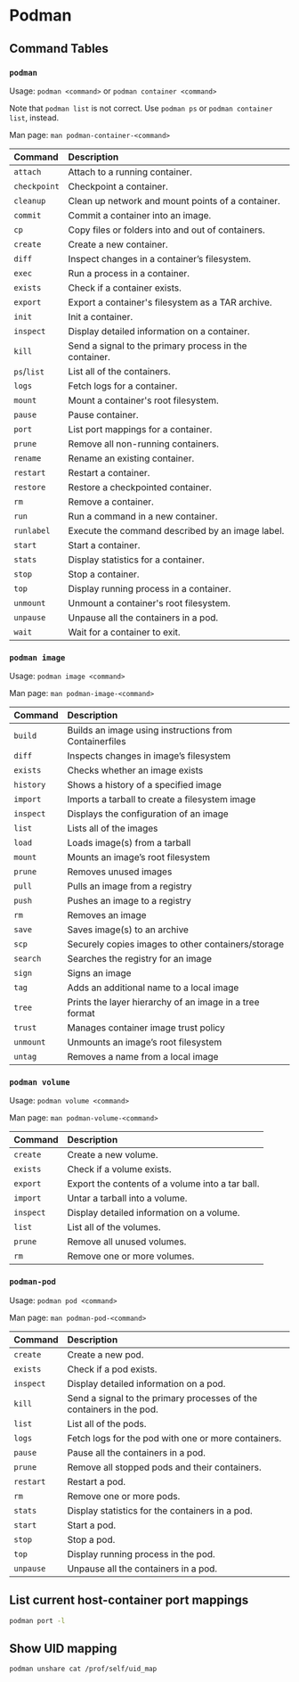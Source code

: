 # Podman

## Command Tables

### `podman`

Usage: `podman <command>` or `podman container <command>`

Note that `podman list` is not correct. Use `podman ps` or `podman container
list`, instead.

Man page: `man podman-container-<command>`

| Command      | Description                                            |
| :--          | :--                                                    |
| `attach`     | Attach to a running container.                         |
| `checkpoint` | Checkpoint a container.                                |
| `cleanup`    | Clean up network and mount points of a container.      |
| `commit`     | Commit a container into an image.                      |
| `cp`         | Copy files or folders into and out of containers.      |
| `create`     | Create a new container.                                |
| `diff`       | Inspect changes in a container’s filesystem.           |
| `exec`       | Run a process in a container.                          |
| `exists`     | Check if a container exists.                           |
| `export`     | Export a container's filesystem as a TAR archive.      |
| `init`       | Init a container.                                      |
| `inspect`    | Display detailed information on a container.           |
| `kill`       | Send a signal to the primary process in the container. |
| `ps`/`list`  | List all of the containers.                            |
| `logs`       | Fetch logs for a container.                            |
| `mount`      | Mount a container's root filesystem.                   |
| `pause`      | Pause container.                                       |
| `port`       | List port mappings for a container.                    |
| `prune`      | Remove all non-running containers.                     |
| `rename`     | Rename an existing container.                          |
| `restart`    | Restart a container.                                   |
| `restore`    | Restore a checkpointed container.                      |
| `rm`         | Remove a container.                                    |
| `run`        | Run a command in a new container.                      |
| `runlabel`   | Execute the command described by an image label.       |
| `start`      | Start a container.                                     |
| `stats`      | Display statistics for a container.                    |
| `stop`       | Stop a container.                                      |
| `top`        | Display running process in a container.                |
| `unmount`    | Unmount a container's root filesystem.                 |
| `unpause`    | Unpause all the containers in a pod.                   |
| `wait`       | Wait for a container to exit.                          |

### `podman image`

Usage: `podman image <command>`

Man page: `man podman-image-<command>`

| Command   | Description                                             |
| :--       | :--                                                     |
| `build`   | Builds an image using instructions from Containerfiles  |
| `diff`    | Inspects changes in image’s filesystem                  |
| `exists`  | Checks whether an image exists                          |
| `history` | Shows a history of a specified image                    |
| `import`  | Imports a tarball to create a filesystem image          |
| `inspect` | Displays the configuration of an image                  |
| `list`    | Lists all of the images                                 |
| `load`    | Loads image(s) from a tarball                           |
| `mount`   | Mounts an image’s root filesystem                       |
| `prune`   | Removes unused images                                   |
| `pull`    | Pulls an image from a registry                          |
| `push`    | Pushes an image to a registry                           |
| `rm`      | Removes an image                                        |
| `save`    | Saves image(s) to an archive                            |
| `scp`     | Securely copies images to other containers/storage      |
| `search`  | Searches the registry for an image                      |
| `sign`    | Signs an image                                          |
| `tag`     | Adds an additional name to a local image                |
| `tree`    | Prints the layer hierarchy of an image in a tree format |
| `trust`   | Manages container image trust policy                    |
| `unmount` | Unmounts an image’s root filesystem                     |
| `untag`   | Removes a name from a local image                       |

### `podman volume`

Usage: `podman volume <command>`

Man page: `man podman-volume-<command>`

| Command   | Description                                      |
| :--       | :--                                              |
| `create`  | Create a new volume.                             |
| `exists`  | Check if a volume exists.                        |
| `export`  | Export the contents of a volume into a tar ball. |
| `import`  | Untar a tarball into a volume.                   |
| `inspect` | Display detailed information on a volume.        |
| `list`    | List all of the volumes.                         |
| `prune`   | Remove all unused volumes.                       |
| `rm`      | Remove one or more volumes.                      |

### `podman-pod`

Usage: `podman pod <command>`

Man page: `man podman-pod-<command>`

| Command   | Description                                                          |
| :--       | :--                                                                  |
| `create`  | Create a new pod.                                                    |
| `exists`  | Check if a pod exists.                                               |
| `inspect` | Display detailed information on a pod.                               |
| `kill`    | Send a signal to the primary processes of the containers in the pod. |
| `list`    | List all of the pods.                                                |
| `logs`    | Fetch logs for the pod with one or more containers.                  |
| `pause`   | Pause all the containers in a pod.                                   |
| `prune`   | Remove all stopped pods and their containers.                        |
| `restart` | Restart a pod.                                                       |
| `rm`      | Remove one or more pods.                                             |
| `stats`   | Display statistics for the containers in a pod.                      |
| `start`   | Start a pod.                                                         |
| `stop`    | Stop a pod.                                                          |
| `top`     | Display running process in the pod.                                  |
| `unpause` | Unpause all the containers in a pod.                                 |


## List current host-container port mappings

```sh
podman port -l
```

## Show UID mapping

```sh
podman unshare cat /prof/self/uid_map
```
